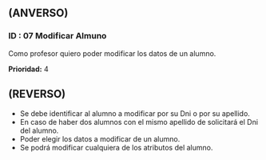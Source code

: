 ## (ANVERSO)
### ID : 07 Modificar Almuno

Como profesor quiero poder modificar los datos de un alumno.

**Prioridad:** 4

## (REVERSO)

* Se debe identificar al alumno a modificar por su Dni o por su apellido.
* En caso de haber dos alumnos con el mismo apellido de solicitará el Dni del alumno.
* Poder elegir los datos a modificar de un alumno.
* Se podrá modificar cualquiera de los atributos del alumno.
